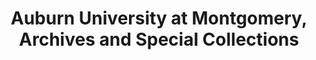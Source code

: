 ---
layout: repo
title: "Auburn University at Montgomery, Archives and Special Collections"
id: 10842
permalink: repos/10842/
---